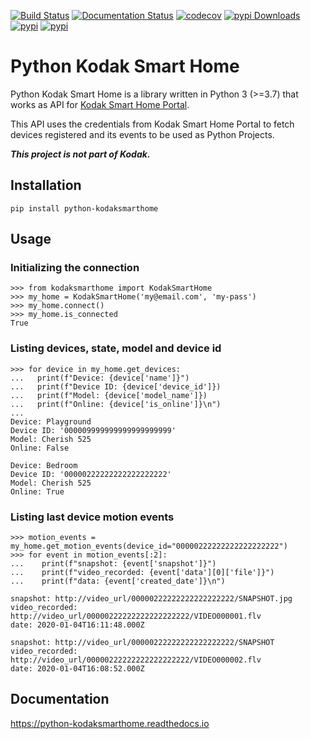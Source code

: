 [![Build Status](https://github.com/kairoaraujo/python-kodaksmarthome/actions/workflows/merge.yml/badge.svg)](https://github.com/kairoaraujo/python-kodaksmarthome/actions/workflows/merge.yml)
[![Documentation Status](https://readthedocs.org/projects/python-kodaksmarthome/badge/?version=latest)](https://python-kodaksmarthome.readthedocs.io/en/latest/?badge=latest)
[![codecov](https://codecov.io/gh/kairoaraujo/python-kodaksmarthome/branch/master/graph/badge.svg)](https://codecov.io/gh/kairoaraujo/python-kodaksmarthome)
[![pypi Downloads](https://img.shields.io/pypi/dm/python-kodaksmarthome)](https://pypistats.org/packages/python-kodaksmarthome)
[![pypi](https://img.shields.io/pypi/v/python-kodaksmarthome.svg)](https://pypi.python.org/pypi/python-kodaksmarthome)
[![pypi](https://img.shields.io/pypi/l/python-kodaksmarthome.svg)](https://pypi.python.org/pypi/python-kodaksmarthome)


# Python Kodak Smart Home


Python Kodak Smart Home is a library written in Python 3 (>=3.7) that works as API for
[Kodak Smart Home Portal](https://kodaksmarthome.com).

This API uses the credentials from Kodak Smart Home Portal to fetch devices
registered and its events to be used as Python Projects.

***This project is not part of Kodak.***

## Installation

``pip install python-kodaksmarthome``


## Usage


### Initializing the connection

```pycon
>>> from kodaksmarthome import KodakSmartHome
>>> my_home = KodakSmartHome('my@email.com', 'my-pass')
>>> my_home.connect()
>>> my_home.is_connected
True
```


### Listing devices, state, model and device id

```pycon
>>> for device in my_home.get_devices:
...   print(f"Device: {device['name']}")
...   print(f"Device ID: {device['device_id']})
...   print(f"Model: {device['model_name']})
...   print(f"Online: {device['is_online']}\n")
...
Device: Playground
Device ID: '000009999999999999999999'
Model: Cherish 525
Online: False

Device: Bedroom
Device ID: '00000222222222222222222'
Model: Cherish 525
Online: True
```


### Listing last device motion events

```pycon
>>> motion_events = my_home.get_motion_events(device_id="00000222222222222222222")
>>> for event in motion_events[:2]:
...    print(f"snapshot: {event['snapshot']}")
...    print(f"video_recorded: {event['data'][0]['file']}")
...    print(f"data: {event['created_date']}\n")

snapshot: http://video_url/00000222222222222222222/SNAPSHOT.jpg
video_recorded: http://video_url/00000222222222222222222/VIDEO000001.flv
date: 2020-01-04T16:11:48.000Z

snapshot: http://video_url/00000222222222222222222/SNAPSHOT
video_recorded: http://video_url/00000222222222222222222/VIDEO000002.flv
date: 2020-01-04T16:08:52.000Z
```


## Documentation


https://python-kodaksmarthome.readthedocs.io









